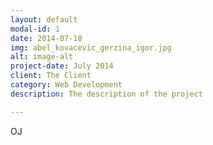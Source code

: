 ```yaml
---
layout: default
modal-id: 1
date: 2014-07-18
img: abel_kovacevic_gerzina_igor.jpg
alt: image-alt
project-date: July 2014
client: The Client
category: Web Development
description: The description of the project

---
```


OJ
